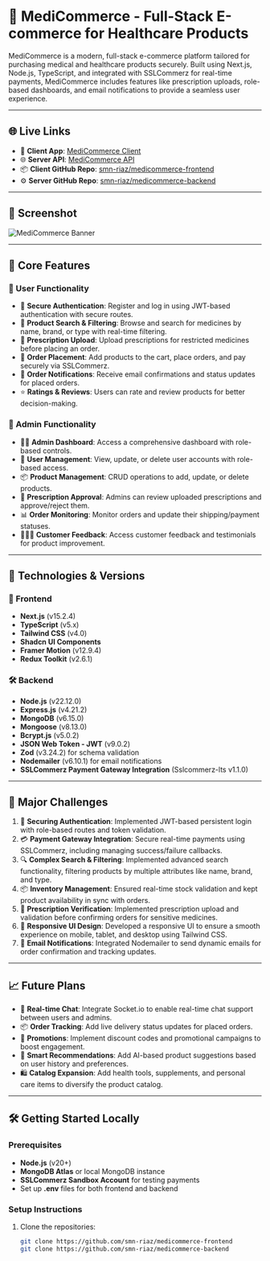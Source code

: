 # 🏥 MediCommerce - Full-Stack E-commerce for Healthcare Products

MediCommerce is a modern, full-stack e-commerce platform tailored for purchasing medical and healthcare products securely. Built using Next.js, Node.js, TypeScript, and integrated with SSLCommerz for real-time payments, MediCommerce includes features like prescription uploads, role-based dashboards, and email notifications to provide a seamless user experience.

---

## 🌐 Live Links

- 🚀 **Client App**: [MediCommerce Client](https://medicommerce-client.vercel.app)
- 🌐 **Server API**: [MediCommerce API](https://medimart-server-three.vercel.app)
- 📦 **Client GitHub Repo**: [smn-riaz/medicommerce-frontend](https://github.com/smn-riaz/medicommerce-frontend)
- ⚙️ **Server GitHub Repo**: [smn-riaz/medicommerce-backend](https://github.com/smn-riaz/medicommerce-backend)

---

## 📸 Screenshot

![MediCommerce Banner](https://github.com/user-attachments/assets/21419087-1e0b-42cf-bb40-e0bea891b62f)

---

## 🚀 Core Features

### 👤 User Functionality

- 🔐 **Secure Authentication**: Register and log in using JWT-based authentication with secure routes.
- 💊 **Product Search & Filtering**: Browse and search for medicines by name, brand, or type with real-time filtering.
- 📄 **Prescription Upload**: Upload prescriptions for restricted medicines before placing an order.
- 🛒 **Order Placement**: Add products to the cart, place orders, and pay securely via SSLCommerz.
- 📧 **Order Notifications**: Receive email confirmations and status updates for placed orders.
- ⭐ **Ratings & Reviews**: Users can rate and review products for better decision-making.

### 🛒 Admin Functionality

- 👨‍💼 **Admin Dashboard**: Access a comprehensive dashboard with role-based controls.
- 💼 **User Management**: View, update, or delete user accounts with role-based access.
- 📦 **Product Management**: CRUD operations to add, update, or delete products.
- 📝 **Prescription Approval**: Admins can review uploaded prescriptions and approve/reject them.
- 📊 **Order Monitoring**: Monitor orders and update their shipping/payment statuses.
- 🧑‍🤝‍🧑 **Customer Feedback**: Access customer feedback and testimonials for product improvement.

---

## 🧰 Technologies & Versions

### 🔧 Frontend

- **Next.js** (v15.2.4)
- **TypeScript** (v5.x)
- **Tailwind CSS** (v4.0)
- **Shadcn UI Components**
- **Framer Motion** (v12.9.4)
- **Redux Toolkit** (v2.6.1)

### 🛠 Backend

- **Node.js** (v22.12.0)
- **Express.js** (v4.21.2)
- **MongoDB** (v6.15.0)
- **Mongoose** (v8.13.0)
- **Bcrypt.js** (v5.0.2)
- **JSON Web Token - JWT** (v9.0.2)
- **Zod** (v3.24.2) for schema validation
- **Nodemailer** (v6.10.1) for email notifications
- **SSLCommerz Payment Gateway Integration** (Sslcommerz-lts v1.1.0)

---

## 🚧 Major Challenges

1. 🔐 **Securing Authentication**: Implemented JWT-based persistent login with role-based routes and token validation.
2. 💳 **Payment Gateway Integration**: Secure real-time payments using SSLCommerz, including managing success/failure callbacks.
3. 🔍 **Complex Search & Filtering**: Implemented advanced search functionality, filtering products by multiple attributes like name, brand, and type.
4. 📦 **Inventory Management**: Ensured real-time stock validation and kept product availability in sync with orders.
5. 📄 **Prescription Verification**: Implemented prescription upload and validation before confirming orders for sensitive medicines.
6. 📱 **Responsive UI Design**: Developed a responsive UI to ensure a smooth experience on mobile, tablet, and desktop using Tailwind CSS.
7. 📧 **Email Notifications**: Integrated Nodemailer to send dynamic emails for order confirmation and tracking updates.

---

## 📈 Future Plans

- 💬 **Real-time Chat**: Integrate Socket.io to enable real-time chat support between users and admins.
- 📦 **Order Tracking**: Add live delivery status updates for placed orders.
- 🎁 **Promotions**: Implement discount codes and promotional campaigns to boost engagement.
- 🧠 **Smart Recommendations**: Add AI-based product suggestions based on user history and preferences.
- 🛍️ **Catalog Expansion**: Add health tools, supplements, and personal care items to diversify the product catalog.

---

## 🛠️ Getting Started Locally

### Prerequisites
- **Node.js** (v20+)
- **MongoDB Atlas** or local MongoDB instance
- **SSLCommerz Sandbox Account** for testing payments
- Set up **.env** files for both frontend and backend

### Setup Instructions

1. Clone the repositories:
   ```bash
   git clone https://github.com/smn-riaz/medicommerce-frontend
   git clone https://github.com/smn-riaz/medicommerce-backend
